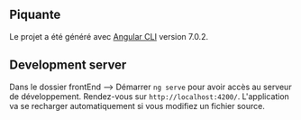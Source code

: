 ## Piquante

Le projet a été généré avec [Angular CLI](https://github.com/angular/angular-cli) version 7.0.2.

## Development server
Dans le dossier frontEnd --> Démarrer `ng serve` pour avoir accès au serveur de développement. Rendez-vous sur `http://localhost:4200/`. L'application va se recharger automatiquement si vous modifiez un fichier source.
